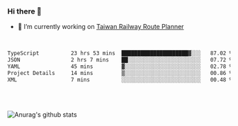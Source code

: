 ### Hi there 👋

- 🔭 I’m currently working on [Taiwan Railway Route Planner](https://github.com/Taiwan-Railway-Route-Planner)

<br/>

<!--START_SECTION:waka-->

```txt
TypeScript          23 hrs 53 mins  █████████████████████▓░░░   87.02 %
JSON                2 hrs 7 mins    ██░░░░░░░░░░░░░░░░░░░░░░░   07.72 %
YAML                45 mins         ▓░░░░░░░░░░░░░░░░░░░░░░░░   02.78 %
Project Details     14 mins         ▒░░░░░░░░░░░░░░░░░░░░░░░░   00.86 %
XML                 7 mins          ░░░░░░░░░░░░░░░░░░░░░░░░░   00.48 %
```

<!--END_SECTION:waka-->

<br/>
<br/>

![Anurag's github stats](https://github-readme-stats.vercel.app/api?username=DepickereSven&show_icons=true&theme=tokyonight)



<!--
**DepickereSven/DepickereSven** is a ✨ _special_ ✨ repository because its `README.md` (this file) appears on your GitHub profile.

Here are some ideas to get you started:

- 🔭 I’m currently working on ...
- 🌱 I’m currently learning ...
- 👯 I’m looking to collaborate on ...
- 🤔 I’m looking for help with ...
- 💬 Ask me about ...
- 📫 How to reach me: ...
- 😄 Pronouns: ...
- ⚡ Fun fact: ...
-->
